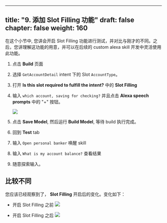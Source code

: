 
---
title: "9. 添加 Slot Filling 功能"
draft: false
chapter: false
weight: 160
---

在这个小节中, 您讲会开启 Slot Filling 功能进行测试，并对比与刚才的不同。之后，您讲理解这功能的用意，并可以在后续的 custom alexa skill 开发中灵活使用此功能。

1. 点击 **Build** 页面

1. 选择  `GetAccountDetail` intent 下的 Slot `AccountType`。

1. 打开 **Is this slot required to fulfill the intent?** 中的 **Slot Filling**

1. 输入 `which account, saving for checking?` 并且点击 **Alexa speech prompts** 中的 "+" 按钮。

    ![](/images/ask/alexa-slot-filling.png)

1. 点击 **Save Model**, 然后运行 **Build Model**, 等待 build 执行完成。

1. 回到 **Test** tab

1. 输入 `Open personal banker` 唤醒 skill

1. 输入 `What is my account balance?` 查看结果 

1. 随意探索输入。

## 比较不同

您应该已经观察到了， **Slot Filling** 开启后的变化。变化如下：

- 开启 Slot Filling 之前
  ![](/images/ask/before-slot-filling.png)
    
- 开启 Slot Filling 之后
  ![](/images/ask/after-slot-filling.png)


